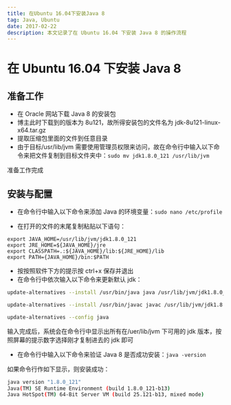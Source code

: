 ```yaml
---
title: 在Ubuntu 16.04下安装Java 8
tag: Java, Ubuntu
date: 2017-02-22
description: 本文记录了在 Ubuntu 16.04 下安装 Java 8 的操作流程
---
```


# 在 Ubuntu 16.04 下安装 Java 8

## 准备工作

- 在 Oracle 网站下载 Java 8 的安装包
- 博主此时下载到的版本为 8u121，故所得安装包的文件名为 jdk-8u121-linux-x64.tar.gz
- 提取压缩包里面的文件到任意目录
- 由于目标/usr/lib/jvm 需要使用管理员权限来访问，故在命令行中输入以下命令来把文件复制到目标文件夹中：`sudo mv jdk1.8.0_121 /usr/lib/jvm`

准备工作完成

## 安装与配置

- 在命令行中输入以下命令来添加 Java 的环境变量：`sudo nano /etc/profile`

- 在打开的文件的末尾复制粘贴以下语句：

```profile
export JAVA_HOME=/usr/lib/jvm/jdk1.8.0_121
export JRE_HOME=${JAVA_HOME}/jre
export CLASSPATH=.:${JAVA_HOME}/lib:${JRE_HOME}/lib
export PATH={JAVA_HOME}/bin:$PATH
```

- 按按照软件下方的提示按 ctrl+x 保存并退出
- 在命令行中依次输入以下命令来更新默认 jdk：

```bash
update-alternatives --install /usr/bin/java java /usr/lib/jvm/jdk1.8.0_121/bin/java 300

update-alternatives --install /usr/bin/javac javac /usr/lib/jvm/jdk1.8.0_121/bin/javac 300

update-alternatives --config java
```

输入完成后，系统会在命令行中显示出所有在/uer/lib/jvm 下可用的 jdk 版本，按照屏幕的提示数字选择刚才复制进去的 jdk 即可

- 在命令行中输入以下命令来验证 Java 8 是否成功安装：`java -version`

如果命令行作如下显示，则安装成功：

```bash
java version "1.8.0_121"
Java(TM) SE Runtime Environment (build 1.8.0_121-b13)
Java HotSpot(TM) 64-Bit Server VM (build 25.121-b13, mixed mode)
```
